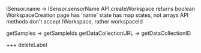 ISensor.name -> ISensor.sensorName
API.createWorkspace returns boolean
WorkspaceCreation page has 'name' state
    has map states, not arrays
API methods don't accept IWorkspace, rather workspaceId

getSamples -> getSampleIds
getDataCollectionURL -> getDataCollectionID

+++ deleteLabel